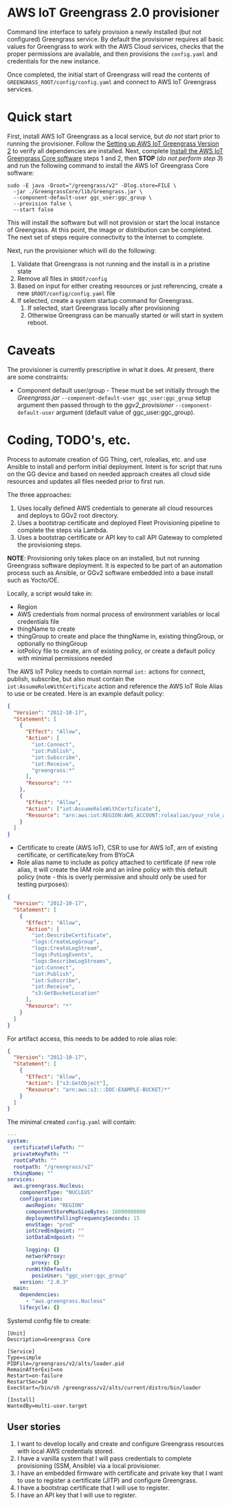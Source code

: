 # AWS IoT Greengrass 2.0 provisioner

Command line interface to safely provision a newly installed (but not configured) Greengrass service. By default the provisioner requires all basic values for Greengrass to work with the AWS Cloud services, checks that the proper permissions are available, and then provisions the `config.yaml` and credentials for the new instance.

Once completed, the initial start of Greengrass will read the contents of `GREENGRASS_ROOT/config/config.yaml` and connect to AWS IoT Greengrass services.

# Quick start

First, install AWS IoT Greengrass as a local service, but _do not_ start prior to running the provisioner. Follow the [Setting up AWS IoT Greengrass Version 2](https://docs.aws.amazon.com/greengrass/v2/developerguide/setting-up.html) to verify all dependencies are installed. Next, complete [Install the AWS IoT Greengrass Core software](https://docs.aws.amazon.com/greengrass/v2/developerguide/install-greengrass-core-v2.html) steps 1 and 2, then **STOP** (_do not perform step 3_) and run the following command to install the AWS IoT Greengrass Core software:

```shell
sudo -E java -Droot="/greengrass/v2" -Dlog.store=FILE \
  -jar ./GreengrassCore/lib/Greengrass.jar \
  --component-default-user ggc_user:ggc_group \
  --provision false \
  --start false
```

This will install the software but will not provision or start the local instance of Greengrass. At this point, the image or distribution can be completed. The next set of steps require connectivity to the Internet to complete.

Next, run the provisioner which will do the following:

1. Validate that Greengrass is not running and the install is in a pristine state
1. Remove all files in `$ROOT/config`
1. Based on input for either creating resources or just referencing, create a new `$ROOT/config/config.yaml` file
1. If selected, create a system startup command for Greengrass.
   1. If selected, start Greengrass locally after provisioning
   1. Otherwise Greengrass can be manually started or will start in system reboot.

# Caveats

The provisioner is currently prescriptive in what it does. At present, there are some constraints:

- Component default user/group - These must be set initially through the _Greengrass.jar_ `--component-default-user ggc_user:ggc_group` setup argument then passed through to the _ggv2_provisioner_ `--component-default-user` argument (default value of ggc_user:ggc_group).

# Coding, TODO's, etc.

Process to automate creation of GG Thing, cert, rolealias, etc. and use Ansible to install and perform initial deployment. Intent is for script that runs on the GG device and based on needed approach creates all cloud side resources and updates all files needed prior to first run.

The three approaches:

1. Uses locally defined AWS credentials to generate all cloud resources and deploys to GGv2 root directory.
1. Uses a bootstrap certificate and deployed Fleet Provisioning pipeline to complete the steps via Lambda.
1. Uses a bootstrap certificate or API key to call API Gateway to completed the provisioning steps.

**NOTE**: Provisioning only takes place on an installed, but not running Greengrass software deployment. It is expected to be part of an automation process such as Ansible, or GGv2 software embedded into a base install such as Yocto/OE.

Locally, a script would take in:

- Region
- AWS credentials from normal process of environment variables or local credentials file
- thingName to create
- thingGroup to create and place the thingName in, existing thingGroup, or optionally no thingGroup
- iotPolicy file to create, arn of existing policy, or create a default policy with minimal permissions needed

The AWS IoT Policy needs to contain normal `iot:` actions for connect, publish, subscribe, but also must contain the `iot:AssumeRoleWithCertificate` action and reference the AWS IoT Role Alias to use or be created. Here is an example default policy:

```json
{
  "Version": "2012-10-17",
  "Statement": [
    {
      "Effect": "Allow",
      "Action": [
        "iot:Connect",
        "iot:Publish",
        "iot:Subscribe",
        "iot:Receive",
        "greengrass:*"
      ],
      "Resource": "*"
    },
    {
      "Effect": "Allow",
      "Action": ["iot:AssumeRoleWithCertificate"],
      "Resource": "arn:aws:iot:REGION:AWS_ACCOUNT:rolealias/your_role_alias_name"
    }
  ]
}
```

- Certificate to create (AWS IoT), CSR to use for AWS IoT, arn of existing certificate, or certificate/key from BYoCA
- Role alias name to include as policy attached to certificate (if new role alias, it will create the IAM role and an inline policy with this default policy (note - this is overly permissive and should only be used for testing purposes):

```json
{
  "Version": "2012-10-17",
  "Statement": [
    {
      "Effect": "Allow",
      "Action": [
        "iot:DescribeCertificate",
        "logs:CreateLogGroup",
        "logs:CreateLogStream",
        "logs:PutLogEvents",
        "logs:DescribeLogStreams",
        "iot:Connect",
        "iot:Publish",
        "iot:Subscribe",
        "iot:Receive",
        "s3:GetBucketLocation"
      ],
      "Resource": "*"
    }
  ]
}
```

For artifact access, this needs to be added to role alias role:

```json
{
  "Version": "2012-10-17",
  "Statement": [
    {
      "Effect": "Allow",
      "Action": ["s3:GetObject"],
      "Resource": "arn:aws:s3:::DOC-EXAMPLE-BUCKET/*"
    }
  ]
}
```

The minimal created `config.yaml` will contain:

```yaml
---
system:
  certificateFilePath: ""
  privateKeyPath: ""
  rootCaPath: ""
  rootpath: "/greengrass/v2"
  thingName: ""
services:
  aws.greengrass.Nucleus:
    componentType: "NUCLEUS"
    configuration:
      awsRegion: "REGION"
      componentStoreMaxSizeBytes: 10000000000
      deploymentPollingFrequencySeconds: 15
      envStage: "prod"
      iotCredEndpoint: ""
      iotDataEndpoint: ""

      logging: {}
      networkProxy:
        proxy: {}
      runWithDefault:
        posixUser: "ggc_user:ggc_group"
    version: "2.0.3"
  main:
    dependencies:
      - "aws.greengrass.Nucleus"
    lifecycle: {}
```

Systemd config file to create:

```
[Unit]
Description=Greengrass Core

[Service]
Type=simple
PIDFile=/greengrass/v2/alts/loader.pid
RemainAfterExit=no
Restart=on-failure
RestartSec=10
ExecStart=/bin/sh /greengrass/v2/alts/current/distro/bin/loader

[Install]
WantedBy=multi-user.target
```

## User stories

1. I want to develop locally and create and configure Greengrass resources with local AWS credentials stored.
1. I have a vanilla system that I will pass credentials to complete provisioning (SSM, Ansible) via a local provisioner.
1. I have an embedded firmware with certificate and private key that I want to use to register a certificate (JITP) and configure Greengrass.
1. I have a bootstrap certificate that I will use to register.
1. I have an API key that I will use to register.
